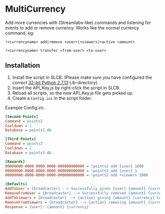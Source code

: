 # MultiCurrency

Add more currencies with (Streamlabs-like) commands and listening for events to add or remove currency. Works like the normal currency command, eg:

`!<currencyname> add|remove <user>|+viewers|+active <amount>`

`!<currencyname> transfer <from-user> <to-user>`

## Installation

1. Install the script in SLCB. (Please make sure you have configured the correct [32-bit Python 2.7.13](https://www.python.org/ftp/python/2.7.13/python-2.7.13.msi) Lib-directory).
2. Insert the API_Key.js by right-click the script in SLCB.
3. Reload all scripts, so the new API_Key.js file gets picked up.
4. Create a `Config.ini` in the script folder:

Example Config.ini:

```INI
[Second Points]
Command = points2
Cooldown = 1
Database = points2.db

[Third Points]
Command = points3
Cooldown = 1
Database = points3.db

[Rewards]
00000000-0000-0000-0000-000000000000 = !points2 add {user} 1000
00000000-0000-0000-0000-000000000000 = !points3 add {user} 1
00000000-0000-0000-0000-000000000000 = !points2 add +viewers 1000

[Defaults]
AddToUser = {broadcaster} --> Successfully given {user} {amount} {currency}
RemoveFromUser = {broadcaster} --> Successfully removed {amount} {currency} from {user}
AddToViewers = {broadcaster} --> {action} giving {amount} {currency} to {group} in chat
RemoveFromViewers = {broadcaster} --> {action} removing {amount} {currency} to {group} in chat
Response = {user}: {amount} {currency}
```
